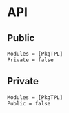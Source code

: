 # API

## Public

```@autodocs
Modules = [PkgTPL]
Private = false
```

## Private

```@autodocs
Modules = [PkgTPL]
Public = false
```
